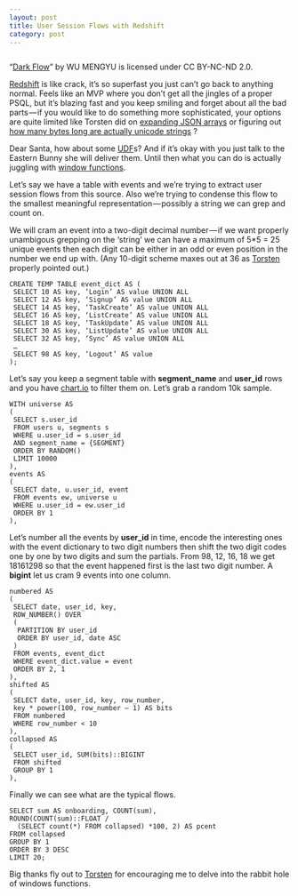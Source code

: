 ```yaml
---
layout: post
title: User Session Flows with Redshift
category: post
---
```


<img src="https://cdn-images-1.medium.com/max/800/1*MQwzTgK34YMhxW85oZcPsA.jpeg" alt="">

“[Dark Flow](https://www.flickr.com/photos/wumengyu/4649272817/in/photolist-85QJQa-Bvdd3-Bvee1-nKGCrs-pGf5U-bmEQF-qDaMsZ-aCnsvQ-p5EoUj-oCoFE7-qRKVZR-6oQCz4-p7GAdV-4ZQNTG-c9d3i9-mQ8n4A-bUudUS-b3swWg-vykD6U-cH5pf5-ajedD7-kvovFY-r3LED4-9Ak7xt-7bsjEd-2KobTx-shWETS-52twxF-6FbxhH-bd2PkX-cc12Y5-58yNnF-ENLkq-3vsta5-dQZKEj-p2a7HV-GagQb-4G9Gkc-CUxR8-hDEvMW-e3e5UP-dLYHPv-4APTVL-o5AFFA-nP49Tb-dZyPt-9EnorJ-85F9wn-dL3dWf-85TUF1)” by WU MENGYU is licensed under CC BY-NC-ND 2.0.

[Redshift](http://aws.amazon.com/redshift/) is like crack, it’s so superfast you just can’t go back to anything normal. Feels like an MVP where you don’t get all the jingles of a proper PSQL, but it’s blazing fast and you keep smiling and forget about all the bad parts — if you would like to do something more sophisticated, your options are quite limited like Torsten did on [expanding JSON arrays](http://torsten.io/stdout/expanding-json-arrays-to-rows/) or figuring out [how many bytes long are actually unicode strings](https://twitter.com/t0rsten/status/555389464131166209)
?

Dear Santa, how about some [UDF](https://forums.aws.amazon.com/thread.jspa?threadID=119186)s? And if it’s okay with you just talk to the Eastern Bunny she will deliver them. Until then what you can do is actually juggling with [window functions](http://docs.aws.amazon.com/redshift/latest/dg/c_Window_functions.html).

Let’s say we have a table with events and we’re trying to extract user session flows from this source. Also we’re trying to condense this flow to the smallest meaningful representation — possibly a string we can grep and count on.

We will cram an event into a two-digit decimal number — if we want properly unambigous grepping on the ‘string’ we can have a maximum of 5*5 = 25 unique events then each digit can be either in an odd or even position in the number we end up with. (Any 10-digit scheme maxes out at 36 as [Torsten](http://torsten.io/) properly pointed out.)

```
CREATE TEMP TABLE event_dict AS (
 SELECT 10 AS key, ‘Login’ AS value UNION ALL
 SELECT 12 AS key, ‘Signup’ AS value UNION ALL
 SELECT 14 AS key, ‘TaskCreate’ AS value UNION ALL
 SELECT 16 AS key, ‘ListCreate’ AS value UNION ALL
 SELECT 18 AS key, ‘TaskUpdate’ AS value UNION ALL
 SELECT 30 AS key, ‘ListUpdate’ AS value UNION ALL
 SELECT 32 AS key, ‘Sync’ AS value UNION ALL
 …
 SELECT 98 AS key, ‘Logout’ AS value
);
```

Let’s say you keep a segment table with **segment_name** and **user_id** rows and you have [chart.io](http://chart.io/) to filter them on. Let’s grab a random 10k sample.

```
WITH universe AS
(
 SELECT s.user_id
 FROM users u, segments s
 WHERE u.user_id = s.user_id
 AND segment_name = {SEGMENT}
 ORDER BY RANDOM()
 LIMIT 10000
),
events AS
(
 SELECT date, u.user_id, event
 FROM events ew, universe u
 WHERE u.user_id = ew.user_id
 ORDER BY 1
),
```

Let’s number all the events by **user_id** in time, encode the interesting ones with the event dictionary to two digit numbers then shift the two digit codes one by one by two digits and sum the partials. From 98, 12, 16, 18 we get 18161298 so that the event happened first is the last two digit number. A **bigint** let us cram 9 events into one column.

```
numbered AS
(
 SELECT date, user_id, key,
 ROW_NUMBER() OVER 
 (
  PARTITION BY user_id
  ORDER BY user_id, date ASC
 )
 FROM events, event_dict
 WHERE event_dict.value = event
 ORDER BY 2, 1
),
shifted AS
(
 SELECT date, user_id, key, row_number,
 key * power(100, row_number — 1) AS bits
 FROM numbered
 WHERE row_number < 10
),
collapsed AS
(
 SELECT user_id, SUM(bits)::BIGINT
 FROM shifted
 GROUP BY 1
),
```

Finally we can see what are the typical flows.

```
SELECT sum AS onboarding, COUNT(sum),
ROUND(COUNT(sum)::FLOAT / 
  (SELECT count(*) FROM collapsed) *100, 2) AS pcent
FROM collapsed
GROUP BY 1
ORDER BY 3 DESC
LIMIT 20;
```

Big thanks fly out to [Torsten](http://torsten.io/) for encouraging me to delve into the rabbit hole of windows functions.
